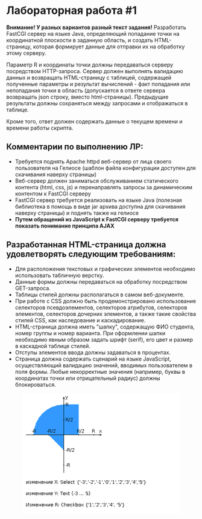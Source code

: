 # Лабораторная работа #1

**Внимание! У разных вариантов разный текст задания!**
Разработать FastCGI сервер на языке Java, определяющий попадание точки на координатной плоскости в заданную область, и
создать HTML-страницу, которая формирует данные для отправки их на обработку этому серверу.

Параметр R и координаты точки должны передаваться серверу посредством HTTP-запроса. Сервер должен выполнять валидацию
данных и возвращать HTML-страницу с таблицей, содержащей полученные параметры и результат вычислений - факт попадания
или непопадания точки в область (допускается в ответе сервера возвращать json строку, вместо html-страницы). Предыдущие
результаты должны сохраняться между запросами и отображаться в таблице.

Кроме того, ответ должен содержать данные о текущем времени и времени работы скрипта.

## Комментарии по выполнению ЛР:

* Требуется поднять Apache httpd веб-сервер от лица своего пользователя на Гелиосе (шаблон файла конфигурации доступен
  для скачивания наверху страницы)
* Веб-сервер должен заниматься обслуживанием статического контента (html, css, js) и перенаправлять запросы за
  динамическим контентом к FastCGI серверу
* FastCGI сервер требуется реализовать на языке Java (полезная библиотека в помощь в виде jar архива доступна для
  скачивания наверху страницы) и поднять также на гелиосе
* **Путем обращений из JavaScript к FastCGI серверу требуется показать понимание принципа AJAX**

## Разработанная HTML-страница должна удовлетворять следующим требованиям:

* Для расположения текстовых и графических элементов необходимо использовать табличную верстку.
* Данные формы должны передаваться на обработку посредством GET-запроса.
* Таблицы стилей должны располагаться в самом веб-документе.
* При работе с CSS должно быть продемонстрировано использование селекторов псевдоэлементов, селекторов атрибутов,
  селекторов элементов, селекторов дочерних элементов, а также такие свойства стилей CSS, как наследование и
  каскадирование.
* HTML-страница должна иметь "шапку", содержащую ФИО студента, номер группы и номер варианта. При оформлении шапки
  необходимо явным образом задать шрифт (serif), его цвет и размер в каскадной таблице стилей.
* Отступы элементов ввода должны задаваться в процентах.
* Страница должна содержать сценарий на языке JavaScript, осуществляющий валидацию значений, вводимых пользователем в
  поля формы. Любые некорректные значения (например, буквы в координатах точки или отрицательный радиус) должны
  блокироваться.


<p align="center">
  <img src="img.png" alt="10">
</p>